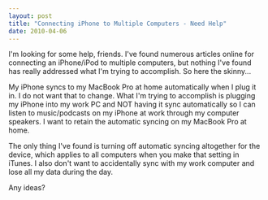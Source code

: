 ```yaml
---
layout: post
title: "Connecting iPhone to Multiple Computers - Need Help"
date: 2010-04-06
---
```


<p>I'm looking for some help, friends. I've found numerous articles online for connecting an iPhone/iPod to multiple computers, but nothing I've found has really addressed what I'm trying to accomplish. So here the skinny...</p>
<p>My iPhone syncs to my MacBook Pro at home automatically when I plug it in. I do not want that to change. What I'm trying to accomplish is plugging my iPhone into my work PC and NOT having it sync automatically so I can listen to music/podcasts on my iPhone at work through my computer speakers. I want to retain the automatic syncing on my MacBook Pro at home.</p>
<p>The only thing I've found is turning off automatic syncing altogether for the device, which applies to all computers when you make that setting in iTunes. I also don't want to accidentally sync with my work computer and lose all my data during the day.</p>
<p>Any ideas?</p>
